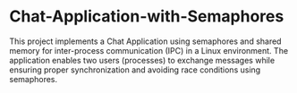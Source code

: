 # Chat-Application-with-Semaphores
This project implements a Chat Application using semaphores and shared memory for inter-process communication (IPC) in a Linux environment. The application enables two users (processes) to exchange messages while ensuring proper synchronization and avoiding race conditions using semaphores.
